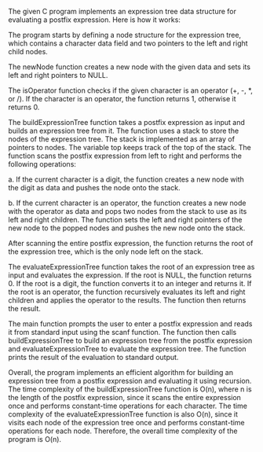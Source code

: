 The given C program implements an expression tree data structure for evaluating a postfix expression. Here is how it works:

The program starts by defining a node structure for the expression tree, which contains a character data field and two pointers to the left and right child nodes.

The newNode function creates a new node with the given data and sets its left and right pointers to NULL.

The isOperator function checks if the given character is an operator (+, -, *, or /). If the character is an operator, the function returns 1, otherwise it returns 0.

The buildExpressionTree function takes a postfix expression as input and builds an expression tree from it. The function uses a stack to store the nodes of the expression tree. The stack is implemented as an array of pointers to nodes. The variable top keeps track of the top of the stack. The function scans the postfix expression from left to right and performs the following operations:

a. If the current character is a digit, the function creates a new node with the digit as data and pushes the node onto the stack.

b. If the current character is an operator, the function creates a new node with the operator as data and pops two nodes from the stack to use as its left and right children. The function sets the left and right pointers of the new node to the popped nodes and pushes the new node onto the stack.

After scanning the entire postfix expression, the function returns the root of the expression tree, which is the only node left on the stack.

The evaluateExpressionTree function takes the root of an expression tree as input and evaluates the expression. If the root is NULL, the function returns 0. If the root is a digit, the function converts it to an integer and returns it. If the root is an operator, the function recursively evaluates its left and right children and applies the operator to the results. The function then returns the result.

The main function prompts the user to enter a postfix expression and reads it from standard input using the scanf function. The function then calls buildExpressionTree to build an expression tree from the postfix expression and evaluateExpressionTree to evaluate the expression tree. The function prints the result of the evaluation to standard output.

Overall, the program implements an efficient algorithm for building an expression tree from a postfix expression and evaluating it using recursion. The time complexity of the buildExpressionTree function is O(n), where n is the length of the postfix expression, since it scans the entire expression once and performs constant-time operations for each character. The time complexity of the evaluateExpressionTree function is also O(n), since it visits each node of the expression tree once and performs constant-time operations for each node. Therefore, the overall time complexity of the program is O(n).
